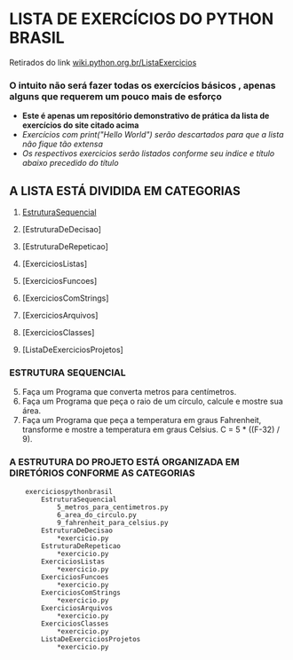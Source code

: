 #   LISTA DE EXERCÍCIOS DO PYTHON BRASIL
Retirados do link [wiki.python.org.br/ListaExercicios](https://wiki.python.org.br/ListaDeExercicios)

### O intuito não será fazer todas os exercícios básicos , apenas alguns que requerem um pouco mais de esforço
- **Este é apenas um repositório demonstrativo de prática da lista de exercícios do site citado acima**
- *Exercícios com print("Hello World") serão descartados para que a lista não fique tão extensa*
- *Os respectivos exercicios serão listados conforme seu indice e título abaixo precedido do título*


##  A LISTA ESTÁ DIVIDIDA EM CATEGORIAS

1. [EstruturaSequencial](#estruturasequencial)

2. [EstruturaDeDecisao]

3. [EstruturaDeRepeticao]

4. [ExerciciosListas]

5. [ExerciciosFuncoes]

6. [ExerciciosComStrings]

7. [ExerciciosArquivos]

8. [ExerciciosClasses]

9. [ListaDeExerciciosProjetos]

### ESTRUTURA SEQUENCIAL
5. Faça um Programa que converta metros para centímetros.
6. Faça um Programa que peça o raio de um círculo, calcule e mostre sua área.
9. Faça um Programa que peça a temperatura em graus Fahrenheit, transforme e mostre a temperatura em graus Celsius. C = 5 * ((F-32) / 9).


### A ESTRUTURA DO PROJETO ESTÁ ORGANIZADA EM DIRETÓRIOS CONFORME AS CATEGORIAS
```
    exerciciospythonbrasil
        EstruturaSequencial
            5_metros_para_centimetros.py
            6_area_do_circulo.py
            9_fahrenheit_para_celsius.py
        EstruturaDeDecisao
            *exercicio.py
        EstruturaDeRepeticao
            *exercicio.py
        ExerciciosListas
            *exercicio.py
        ExerciciosFuncoes
            *exercicio.py
        ExerciciosComStrings
            *exercicio.py
        ExerciciosArquivos
            *exercicio.py
        ExerciciosClasses
            *exercicio.py
        ListaDeExerciciosProjetos
            *exercicio.py
```
